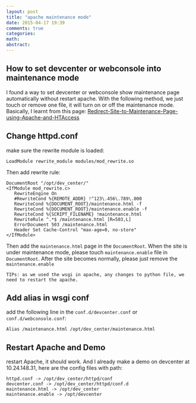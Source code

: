 ```yaml
---
layout: post
title: "apache maintenance mode"
date: 2015-04-17 19:39
comments: true
categories: 
math: 
abstract: 
---
```



## How to set devcenter or webconsole into maintenance mode
I found a way to set devcenter or webconsole show maintenance page automatically without restart apache.
With the following method, we just touch or remove one file, it will turn on or off the maintenance mode.
Basically, I learnt from this page:
[Redirect-Site-to-Maintenance-Page-using-Apache-and-HTAccess](http://www.shellhacks.com/en/Redirect-Site-to-Maintenance-Page-using-Apache-and-HTAccess)

## Change httpd.conf
make sure the rewrite module is loaded:

    LoadModule rewrite_module modules/mod_rewrite.so

Then add rewrite rule:

    DocumentRoot "/opt/dev_center/"
    <IfModule mod_rewrite.c>
       RewriteEngine On
       #RewriteCond %{REMOTE_ADDR} !^123\.456\.789\.000
       RewriteCond %{DOCUMENT_ROOT}/maintenance.html -f
       RewriteCond %{DOCUMENT_ROOT}/maintenance.enable -f
       RewriteCond %{SCRIPT_FILENAME} !maintenance.html
       RewriteRule ^.*$ /maintenance.html [R=503,L]
       ErrorDocument 503 /maintenance.html
       Header Set Cache-Control "max-age=0, no-store"
    </IfModule>

Then add the `maintenance.html` page in the `DocumentRoot`.
When the site is under maintenance mode, please touch `maintenance.enable` file in `DocumentRoot`.
After the site becomes normally, please just remove the `maintenance.enable`

    TIPs: as we used the wsgi in apache, any changes to python file, we need to restart the apache.

## Add alias in wsgi conf
add the following line in the `conf.d/devcenter.conf` or `conf.d/webconsole.conf`:

    Alias /maintenance.html /opt/dev_center/maintenance.html

## Restart Apache and Demo
restart Apache, it should work.
And I already make a demo on devcenter at 10.24.148.31, here are the config files with path:

    httpd.conf -> /opt/dev_center/httpd/conf
    devcenter.conf -> /opt/dev_center/httpd/conf.d
    maintenance.html -> /opt/dev_center
    maintenance.enable -> /opt/devcenter


